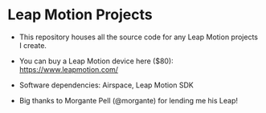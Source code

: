 Leap Motion Projects
====================

- This repository houses all the source code for any Leap Motion projects I create.

- You can buy a Leap Motion device here ($80): https://www.leapmotion.com/

- Software dependencies: Airspace, Leap Motion SDK

- Big thanks to Morgante Pell (@morgante) for lending me his Leap!